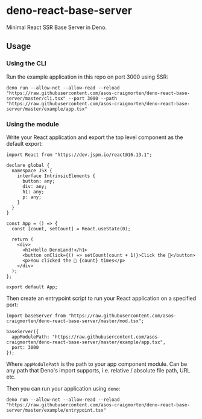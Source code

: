 # deno-react-base-server

Minimal React SSR Base Server in Deno.

## Usage

### Using the CLI

Run the example application in this repo on port 3000 using SSR:

```console
deno run --allow-net --allow-read --reload "https://raw.githubusercontent.com/asos-craigmorten/deno-react-base-server/master/cli.tsx" --port 3000 --path "https://raw.githubusercontent.com/asos-craigmorten/deno-react-base-server/master/example/app.tsx"
```

### Using the module

Write your React application and export the top level component as the default export:

```tsx
import React from "https://dev.jspm.io/react@16.13.1";

declare global {
  namespace JSX {
    interface IntrinsicElements {
      button: any;
      div: any;
      h1: any;
      p: any;
    }
  }
}

const App = () => {
  const [count, setCount] = React.useState(0);

  return (
    <div>
      <h1>Hello DenoLand!</h1>
      <button onClick={() => setCount(count + 1)}>Click the 🦕</button>
      <p>You clicked the 🦕 {count} times</p>
    </div>
  );
};

export default App;
```

Then create an entrypoint script to run your React application on a specified port:

```tsx
import baseServer from "https://raw.githubusercontent.com/asos-craigmorten/deno-react-base-server/master/mod.tsx";

baseServer({
  appModulePath: "https://raw.githubusercontent.com/asos-craigmorten/deno-react-base-server/master/example/app.tsx",
  port: 3000
});
```

Where `appModulePath` is the path to your app component module. Can be any path that Deno's import supports, i.e. relative / absolute file path, URL etc.

Then you can run your application using `deno`:

```console
deno run --allow-net --allow-read --reload "https://raw.githubusercontent.com/asos-craigmorten/deno-react-base-server/master/example/entrypoint.tsx"
```
